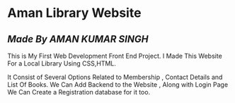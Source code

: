# **Aman Library Website**
## _Made By AMAN KUMAR SINGH_

This is My First Web Development Front End Project.
I Made This Website For a Local Library Using CSS,HTML.

It Consist of Several Options Related to Membership , Contact Details and List Of Books.
We Can Add Backend to the Website , Along with Login Page We Can Create a Registration database for it too.


